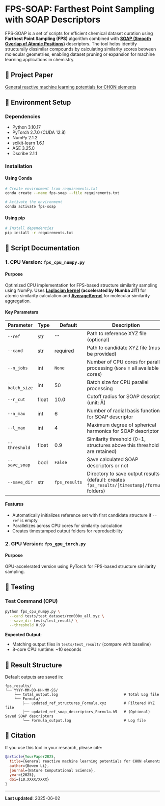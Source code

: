 # FPS-SOAP: Farthest Point Sampling with SOAP Descriptors

FPS-SOAP is a set of scripts for efficient chemical dataset curation using **Farthest Point Sampling (FPS)** algorithm combined with **[SOAP (Smooth Overlap of Atomic Positions)](https://singroup.github.io/dscribe/latest/tutorials/descriptors/soap.html#)** descriptors. The tool helps identify structurally dissimilar compounds by calculating similarity scores between molecular geometries, enabling dataset pruning or expansion for machine learning applications in chemistry.


## 📄 Project Paper
[General reactive machine learning potentials for CHON elements](https://faculty.ecnu.edu.cn/_s34/zt2/main.psp) <!-- 请在此处添加项目相关论文链接 -->


## 🚀 Environment Setup
### Dependencies
- Python 3.10.17  
- PyTorch 2.7.0 (CUDA 12.8)  
- NumPy 2.1.2  
- scikit-learn 1.6.1  <!-- 需要检查是否需要安装 sklearn -->  
- ASE 3.25.0  
- Dscribe 2.1.1  


### Installation
#### Using Conda
```bash
# Create environment from requirements.txt
conda create --name fps-soap --file requirements.txt

# Activate the environment
conda activate fps-soap
```
#### Using pip
```bash
# Install dependencies
pip install -r requirements.txt
```


## 📜 Script Documentation

### 1. CPU Version: `fps_cpu_numpy.py`
#### Purpose
Optimized CPU implementation for FPS-based structure similarity sampling using NumPy. Uses **[Laplacian kernel](https://scikit-learn.org/stable/modules/generated/sklearn.metrics.pairwise.laplacian_kernel.html) (accelerated by Numba JIT)** for atomic similarity calculation and **[AverageKernel](https://singroup.github.io/dscribe/latest/doc/dscribe.kernels.html#dscribe.kernels.averagekernel.AverageKernel)** for molecular similarity aggregation.

#### Key Parameters
| Parameter       | Type         | Default       | Description                                                                 |
|-----------------|--------------|---------------|-----------------------------------------------------------------------------|
| `--ref`         | str          | `""`          | Path to reference XYZ file (optional)                       |
| `--cand`        | str          | required      | Path to candidate XYZ file (must be provided)                               |
| `--n_jobs`      | int          | `None`        | Number of CPU cores for parallel processing (`None` = all available cores)  |
| `--batch_size`  | int          | 50            | Batch size for CPU parallel processing                                     |
| `--r_cut`       | float        | 10.0          | Cutoff radius for SOAP descriptor (unit: Å)                                 |
| `--n_max`       | int          | 6             | Number of radial basis functions for SOAP descriptor                       |
| `--l_max`       | int          | 4             | Maximum degree of spherical harmonics for SOAP descriptor                   |
| `--threshold`   | float        | 0.9           | Similarity threshold (0-1, structures above this threshold are retained)   |
| `--save_soap`   | bool         | `False`       | Save calculated SOAP descriptors or not |
| `--save_dir`    | str          | `fps_results` | Directory to save output results (default: creates `fps_results/[timestamp]/formula` folders)    |

#### Features
- Automatically initializes reference set with first candidate structure if `--ref` is empty
- Parallelizes across CPU cores for similarity calculation
- Creates timestamped output folders for reproducibility  

### 2. GPU Version: `fps_gpu_torch.py`
#### Purpose
GPU-accelerated version using PyTorch for FPS-based structure similarity sampling. 
<!-- 
#### Key Parameters  
| Parameter       | Description                                                                 |
|-----------------|-----------------------------------------------------------------------------|
| `--gpu`         | GPU device index (0 or 1, default: 0)                                      |
| `--batch_size`  | Batch size for GPU inference (default: 50)                                 |
| `--njobs`       | CPU cores for preprocessing (default: 1)                                   |
| *Other params*  | Same as CPU version (see above)                                            |

#### Usage Example
```bash
python fps_gpu_torch.py \
  --cand large_dataset.xyz \
  --gpu 0 \
  --batch_size 100 \
  --threshold 0.9
```

#### Notes
- Single-GPU only support (multi-GPU coming soon)
- Avoid using `--njobs > 1` to prevent memory leaks
- For CPU-only run, set `--gpu -1` -->


## 🧪 Testing
### Test Command (CPU)
```bash
python fps_cpu_numpy.py \
  --cand tests/test_dataset/rxn000x_all.xyz \
  --save_dir tests/test_result/ \
  --threshold 0.99 
```

**Expected Output**:  
- Matching output files in `tests/test_result/` (compare with baseline)
- 8-core CPU runtime: ~10 seconds

<!-- ### Test Command (GPU)
<<<bash
python fps_gpu_torch.py \
  --cand tests/test_dataset/rxn000x_all.xyz \
  --gpu 0 \
  --threshold 0.99
<<<

**Expected Output**:  
- Same structure selection as CPU version
- GPU runtime: ~3-5 seconds (NVIDIA RTX 3090) -->


## 📁 Result Structure
Default outputs are saved in:  
```
fps_results/
└── YYYY-MM-DD-HH-MM-SS/
    └── total_output.log                              # Total Log file
    └── Formula/
        ├── updated_ref_structures_Formula.xyz        # Filtered XYZ file
        ├── updated_ref_soap_descriptors_Formula.h5   # (Optional) Saved SOAP descriptors
        └── Formula_output.log                        # Log file
```


## 📝 Citation
If you use this tool in your research, please cite:  
```bibtex
@article{YourPaper2025,
  title={General reactive machine learning potentials for CHON elements},
  author={Bowen Li},
  journal={Nature Computational Science},
  year={2025},
  doi={10.XXXX/XXXX}
}
```

---

**Last updated**: 2025-06-02